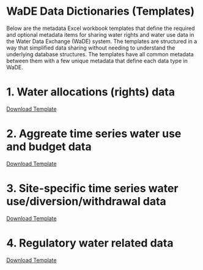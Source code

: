 # WaDE Data Dictionaries (Templates)
Below are the metadata Excel workbook templates that define the required and optional metadata items for sharing water rights and water use data in the Water Data Exchange (WaDE) system. The templates are structured in a way that simplified data sharing without needing to understand the underlying database structures. The templates have all common metadata between them with a few unique metadata that define each data type in WaDE.

# 1. Water allocations (rights) data
[Download Template](https://github.com/WSWCWaterDataExchange/MappingStatesDataToWaDE2.0/blob/master/DataDict/Allocation/Template_Allocation_data_dictionary_WaDE_Oct2020.xlsx)

# 2. Aggreate time series water use and budget data
[Download Template](https://github.com/WSWCWaterDataExchange/MappingStatesDataToWaDE2.0/blob/master/DataDict/Aggregate/Template_basin_aggregate_data_dictionary_WaDE_Oct2020.xlsx)


# 3. Site-specific time series water use/diversion/withdrawal data 
[Download Template](https://github.com/WSWCWaterDataExchange/MappingStatesDataToWaDE2.0/blob/master/DataDict/Site/Template_Metered_data_dictionary_WaDE_Oct2020.xlsx)


# 4. Regulatory water related data
[Download Template](https://github.com/WSWCWaterDataExchange/MappingStatesDataToWaDE2.0/blob/master/DataDict/Regulatory/template_RegulatoryInfo%20Schema%20Mapping%20to%20WaDE_QA.xlsx)
